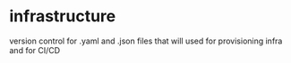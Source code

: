 # infrastructure
version control for .yaml and .json files that will used for provisioning infra and for CI/CD
